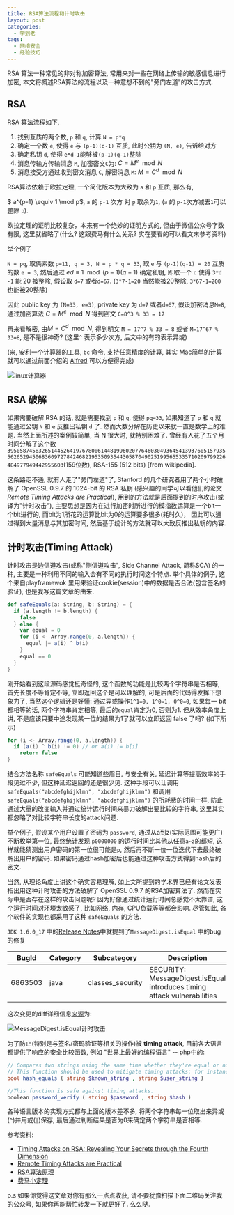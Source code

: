 ```yaml
---
title: RSA算法流程和计时攻击
layout: post
categories: 
  - 学到老
tags: 
  - 网络安全
  - 经验技巧
---
```


RSA 算法一种常见的非对称加密算法, 常用来对一些在网络上传输的敏感信息进行加密, 本文将概述RSA算法的流程以及一种意想不到的"旁门左道"的攻击方式. 

## RSA 

RSA 算法流程如下, 

1. 找到互质的两个数, `p` 和 `q`, 计算 `N = p*q`
1. 确定一个数 `e`, 使得 `e` 与 `(p-1)(q-1)` 互质, 此时公钥为 `(N, e)`, 告诉给对方
2. 确定私钥 `d`, 使得 `e*d-1`能够被`(p-1)(q-1)`整除
3. 消息传输方传输消息 `M`, 加密密文`C`为: $C = M^e \mod N$
4. 消息接受方通过收到密文消息 `C`, 解密消息 `M`: $M= C^d \mod N$

RSA算法依赖于欧拉定理, 一个简化版本为大致为 `a` 和 `p` 互质, 那么有, 
 
$ a^{p-1} \equiv 1 \mod p$, `a` 的 `p-1` 次方 对 `p` 取余为`1`, (`a` 的 `p-1`次方减去`1`可以整除 `p`).

欧拉定理的证明比较复杂，本来有一个绝妙的证明方式的, 但由于微信公众号字数有限, 这里就省略了(什么? 这跟费马有什么关系? 实在要看的可以看文末参考资料)

举个例子

`N = pq`, 取俩素数 `p=11, q = 3, N = p * q = 33`, 取 `e` 与 `(p-1)(q-1) = 20` 互质的数 `e = 3`, 然后通过 $ed \equiv 1 \mod (p-1)(q-1)$ 确定私钥, 
即取一个 `d` 使得 `3*d -1` 能 20 被整除, 假设取 `d=7` 或者`d=67`. (`3*7-1=20` 当然能被20整除, `3*67-1=200` 也能被20整除)

因此 public key 为 `(N=33, e=3)`, private key 为 `d=7` 或者`d=67`, 
假设加密消息`M=8`, 
通过加密算法 $C = M^e \mod N$ 
得到密文 `C=8^3 % 33 = 17`

再来看解密, 由$M= C^d \mod N$, 得到明文 `M = 17^7 % 33 = 8` 或者 `M=17^67 % 33=8`, 是不是很神奇? (这里`^` 表示多少次方, 后文中的有的表示异或)

(来, 安利一个计算器的工具, `bc` 命令, 支持任意精度的计算, 其实 Mac简单的计算就可以通过前面介绍的 [Alfred](https://www.tanglei.name/blog/app-in-mac-preface.html) 可以方便得完成)

![linux计算器](https://www.tanglei.name/resources/rsa-and-timing-attack/bc-calculate.png)


## RSA 破解

如果需要破解 RSA 的话, 就是需要找到 `p` 和 `q`, 使得 `pq=33`, 如果知道了 `p` 和 `q` 就能通过公钥 `N` 和 `e` 反推出私钥 `d` 了. 然而大数分解在历史以来就一直是数学上的难题. 
当然上面所述的案例较简单, 当 N 很大时, 就特别困难了. 曾经有人花了五个月时间分解了这个数`39505874583265144526419767800614481996020776460304936454139376051579355626529450683609727842468219535093544305870490251995655335710209799226484977949442955603`(159位数), RSA-155 (512 bits) [from wikipedia].

这条路走不通, 就有人走了"旁门左道"了, Stanford 的几个研究者用了两个小时破解了 OpenSSL 0.9.7 的 1024-bit 的 RSA 私钥 (感兴趣的同学可以看他们的论文*Remote Timing Attacks are Practical*), 
用到的方法就是后面提到的时序攻击(或译为"计时攻击"), 主要思想是因为在进行加密时所进行的模指数运算是一个bit一个bit进行的, 而bit为1所花的运算比bit为0的运算要多很多(耗时久)，
因此可以通过得到大量消息与其加密时间, 然后基于统计的方法就可以大致反推出私钥的内容.

## 计时攻击(Timing Attack)

计时攻击是边信道攻击(或称"侧信道攻击", Side Channel Attack, 简称SCA) 的一种, 主要是一种利用不同的输入会有不同的执行时间这个特点. 
举个具体的例子, 这个来自playframewok 里用来验证cookie(session)中的数据是否合法(包含签名的验证), 也是我写这篇文章的由来.

```scala
def safeEquals(a: String, b: String) = {
  if (a.length != b.length) {
    false
  } else {
    var equal = 0
    for (i <- Array.range(0, a.length)) {
      equal |= a(i) ^ b(i)
    }
    equal == 0
  }
}
```

刚开始看到这段源码感觉挺奇怪的, 这个函数的功能是比较两个字符串是否相等, 首先长度不等肯定不等, 立即返回这个是可以理解的, 
可是后面的代码得发挥下想象力了, 当然这个逻辑还是好懂: 通过异或操作`1^1=0, 1^0=1, 0^0=0`, 如果每一 bit 都相等的话, 两个字符串肯定相等, 最后的`equal`肯定为0, 否则为1. 
但从效率角度上讲, 不是应该只要中途发现某一位的结果为1了就可以立即返回 false 了吗? (如下所示) 

```scala
for (i <- Array.range(0, a.length)) {
  if (a(i) ^ b(i) != 0) // or a(i) != b[i]
    return false
}
```

结合方法名称 `safeEquals` 可能知道些眉目, 与安全有关, 延迟计算等提高效率的手段见过不少, 但这种延迟返回的还是很少见.
这种手段可以让调用 `safeEquals("abcdefghijklmn", "xbcdefghijklmn")` 和调用 `safeEquals("abcdefghijklmn", "abcdefghijklmn")` 的所耗费的时间一样, 
防止通过大量的改变输入并通过统计运行时间来暴力破解出要比较的字符串, 这里其实都忽略了对比较字符串长度的attack问题. 

举个例子, 假设某个用户设置了密码为 `password`, 通过从a到z(实际范围可能更广)不断枚举第一位, 最终统计发现 `p0000000` 的运行时间比其他从任意`a~z`的都短, 
这样就能猜测出用户密码的第一位很可能是`p`, 然后再不断一位一位迭代下去最终破解出用户的密码. 如果密码通过hash加密后也能通过这种攻击方式得到hash后的密文. 

当然, 从理论角度上讲这个确实容易理解, 如上文所提到的学术界已经有论文发表指出用这种计时攻击的方法破解了 OpenSSL 0.9.7 的RSA加密算法了.
然而在实际中是否存在这样的攻击问题呢? 
因为好像通过统计运行时间总感觉不太靠谱, 这个运行时间对环境太敏感了, 比如网络, 内存, CPU负载等等都会影响. 
尽管如此, 各个软件的实现也都采用了这种 `safeEquals` 的方法.

`JDK 1.6.0_17` 中的[Release Notes](http://www.oracle.com/technetwork/java/javase/6u17-141447.html)中就提到了`MessageDigest.isEqual` 中的bug的修复

|BugId  | Category  |  Subcategory | Description |
|----|----|----|----|
|6863503 |java |   classes_security    | SECURITY: MessageDigest.isEqual introduces timing attack vulnerabilities|

这次变更的diff详细信息[来源](http://hg.openjdk.java.net/jdk6/jdk6/jdk/rev/562da0baf70b)为: 

![MessageDigest.isEqual计时攻击](https://www.tanglei.name/resources/rsa-and-timing-attack/MessageDigest.isEqual.timing-attack.png)

为了防止(特别是与签名/密码验证等相关的操作)被 **timing attack**, 目前各大语言都提供了响应的安全比较函数, 例如 "世界上最好的编程语言" -- php中的: 

```php
// Compares two strings using the same time whether they're equal or not.
// This function should be used to mitigate timing attacks; for instance, when testing crypt() password hashes.
bool hash_equals ( string $known_string , string $user_string )

//This function is safe against timing attacks.
boolean password_verify ( string $password , string $hash )
```

各种语言版本的实现方式都与上面的版本差不多, 将两个字符串每一位取出来异或(`^`)并用或(`|`)保存, 最后通过判断结果是否为0来确定两个字符串是否相等. 

参考资料: 

- [Timing Attacks on RSA: Revealing Your Secrets through the Fourth Dimension](http://www.cs.sjsu.edu/faculty/stamp/students/article.html)
- [Remote Timing Attacks are Practical](http://crypto.stanford.edu/~dabo/papers/ssl-timing.pdf) 
- [RSA算法原理](http://www.ruanyifeng.com/blog/2013/07/rsa_algorithm_part_two.html)
- [费马小定理](https://zh.wikipedia.org/wiki/%E8%B4%B9%E9%A9%AC%E5%B0%8F%E5%AE%9A%E7%90%86)


p.s 如果你觉得这文章对你有那么一点点收获, 请不要犹豫扫描下面二维码关注我的公众号, 如果你再能帮忙转发一下就更好了. 么么哒.

<script type="text/javascript"
 src="//cdnjs.cloudflare.com/ajax/libs/mathjax/2.7.1/MathJax.js?config=TeX-AMS-MML_HTMLorMML">
 </script>

<script type="text/javascript">
MathJax.Hub.Config({
  tex2jax: {
    inlineMath: [['$','$'], ['\\(','\\)']],
    skipTags: ['script', 'noscript', 'style', 'textarea', 'pre'],
    processEscapes: true
  }
});
 </script>